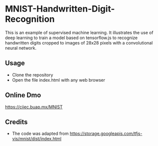 # MNIST-Handwritten-Digit-Recognition
This is an example of supervised machine learning. It illustrates the use of deep learning to train a model based on tensorflow.js to recognize handwritten digits cropped to images of 28x28 pixels with a convolutional neural network. 

## Usage

- Clone the repository
- Open the file index.html with any web browser


## Online Dmo

https://ciiec.buap.mx/MNIST


## Credits

- The code was adapted from https://storage.googleapis.com/tfjs-vis/mnist/dist/index.html


